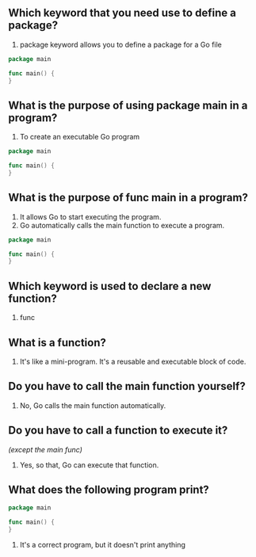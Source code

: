 ## Which keyword that you need use to define a package? 
1. package keyword allows you to define a package for a Go file    
```go 
package main

func main() {
}
```
## What is the purpose of using package main in a program?
1. To create an executable Go program
```go
package main

func main() {
}
```
 
## What is the purpose of func main in a program?    
1. It allows Go to start executing the program.
1. Go automatically calls the main function to execute a program.
```go
package main

func main() {
}
```   
  
## Which keyword is used to declare a new function?    
1. func   
## What is a function?  
1. It's like a mini-program. It's a reusable and executable block of code.   
## Do you have to call the main function yourself?   
1. No, Go calls the main function automatically.   
## Do you have to call a function to execute it?
_(except the main func)_ 
1. Yes, so that, Go can execute that function.  
## What does the following program print?
```go
package main

func main() {
}
```
1. It's a correct program, but it doesn't print anything